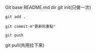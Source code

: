 Git base
README.md
dir
git init(只做一次)


	git add .

	git commit-m"更新的重點"

	git push


git pull(共用拉下來)